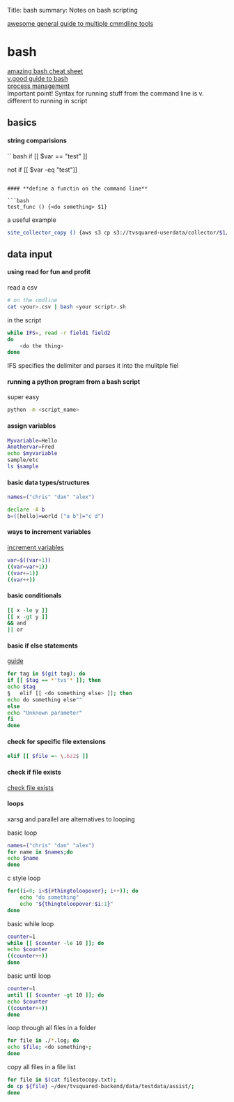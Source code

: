 Title: bash
summary: Notes on bash scripting

[awesome general guide to multiple cmmdline tools](http://conqueringthecommandline.com/book/ps)

# bash

[amazing bash cheat sheet](https://devhints.io/bash)   
[v.good guide to bash](https://www.tldp.org/LDP/abs/html/)   
[process management](https://mywiki.wooledge.org/ProcessManagement)   
Important point! Syntax for running stuff from the command line is v. different to running in script  

## basics 

#### **string comparisions**

`` bash
if [[ $var == "test" ]]

not 
if [[ $var -eq "test"]]
```

#### **define a functin on the command line**

```bash
test_func () {<do something> $1}
```

a useful example 

```bash
site_collector_copy () {aws s3 cp s3://tvsquared-userdata/collector/$1/2019.08/ s3://tvsquared-userdata-preprod/collector/$1/2019.08/ --recursive}
```

## data input

#### using read for fun and profit

read a csv 
```bash 
# on the cmdline
cat <your>.csv | bash <your script>.sh
```

in the script
```bash
while IFS=, read -r field1 field2
do
    <do the thing>
done
```

IFS specifies the delimiter and parses it into the mulitple fiel 



#### **running a python program from a bash script**

super easy
```bash
python -m <script_name>
```


#### **assign variables**

```bash
Myvariable=Hello
Anothervar=Fred
echo $myvariable 
sample/etc
ls $sample
```

#### **basic data types/structures**

```bash
names=("chris" "dan" "alex")
```

```bash
declare -A b
b=([hello]=world ["a b"]="c d")
```

#### **ways to increment variables**
[increment variables](https://askubuntu.com/questions/385528/how-to-increment-a-variable-in-bash)
```bash
var=$((var+1))
((var=var+1))
((var+=1))
((var++))
```

#### **basic conditionals**

```bash
[[ x -le y ]]
[[ x -gt y ]]
&& and
|| or
```

#### **basic if else statements**
[guide](https://ryanstutorials.net/bash-scripting-tutorial/bash-if-statements.php
)
```bash
for tag in $(git tag); do
if [[ $tag == *'tvs'* ]]; then
echo $tag
§   elif [[ <do something else> ]]; then
echo do something else""
else
echo "Unknown parameter"
fi
done
```

#### **check for specific file extensions**

```bash
elif [[ $file =~ \.bz2$ ]]
```

#### **check if file exists**
[check file exists](https://linuxize.com/post/bash-check-if-file-exists/)

#### **loops**

xarsg and parallel are alternatives to looping

basic loop
```bash
names=("chris" "dan" "alex")
for name in $names;do 
echo $name
done
```

c style loop
```bash
for((i=0; i<${#thingtoloopover}; i++)); do
    echo "do something"
    echo "${thingtoloopover:$i:1}"
done 
```

basic while loop
```bash
counter=1
while [[ $counter -le 10 ]]; do 
echo $counter
((counter++))
done
```

basic until loop
```bash
counter=1 
until [[ $counter -gt 10 ]]; do 
echo $counter 
((counter++))
done
```


loop through all files in a folder
```bash
for file in ./*.log; do 
echo $file; <do something>; 
done
```

copy all files in a file list

```bash
for file in $(cat filestocopy.txt); 
do cp ${file} ~/dev/tvsquared-backend/data/testdata/assist/; 
done
```

